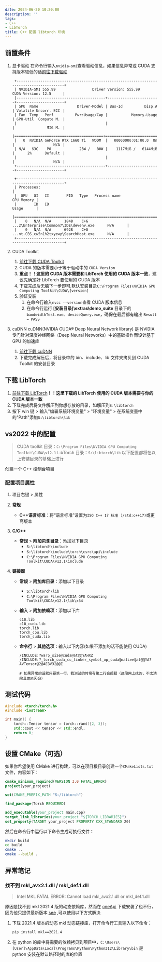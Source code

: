 ```yaml
---
date: 2024-06-20 10:20:00
description: ''
tags:
- C++
- LibTorch
title: C++ 配置 libtorch 环境
---
```

## 前置条件

1. 显卡驱动
   在命令行输入`nvidia-smi`查看驱动信息，如果信息异常或 CUDA 支持版本较低的话[前往下载驱动](https://www.nvidia.cn/Download/index.aspx)

   ```plaintext
    +-----------------------------------------------------------------------------------------+
    | NVIDIA-SMI 555.99                 Driver Version: 555.99         CUDA Version: 12.5     |
    |-----------------------------------------+------------------------+----------------------+
    | GPU  Name                  Driver-Model | Bus-Id          Disp.A | Volatile Uncorr. ECC |
    | Fan  Temp   Perf          Pwr:Usage/Cap |           Memory-Usage | GPU-Util  Compute M. |
    |                                         |                        |               MIG M. |
    |=========================================+========================+======================|
    |   0  NVIDIA GeForce RTX 1660 Ti   WDDM  |   00000000:01:00.0  On |                  N/A |
    | N/A   63C    P0             23W /   80W |    1117MiB /   6144MiB |      2%      Default |
    |                                         |                        |                  N/A |
    +-----------------------------------------+------------------------+----------------------+

    +-----------------------------------------------------------------------------------------+
    | Processes:                                                                              |
    |  GPU   GI   CI        PID   Type   Process name                              GPU Memory |
    |        ID   ID                                                               Usage      |
    |=========================================================================================|
    |    0   N/A  N/A      1848    C+G   ...2\Enterprise\Common7\IDE\devenv.exe      N/A      |
    |    0   N/A  N/A      6928    C+G   ...nt.CBS_cw5n1h2txyewy\SearchHost.exe      N/A      |
    +-----------------------------------------------------------------------------------------+
   ```
2. CUDA Toolkit

   1. [前往下载 CUDA Toolkit](https://developer.nvidia.com/cuda-toolkit-archive)
   2. CUDA 的版本需要小于等于驱动中的 `CUDA Version`
   3. **重点！！这里的 CUDA 版本需要和 LibTorch 使用的 CUDA 版本一致**，建议先确定好 LibTorch 要使用的 CUDA 版本
   4. 下载完成后无脑下一步即可,默认安装目录`C:\Program Files\NVIDIA GPU Computing Toolkit\CUDA\[version]`
   5. 验证安装
      1. 在命令行输入`nvcc --version`查看 CUDA 版本信息
      2. 在命令行运行 **[安装目录]\extras\demo_suite** 目录下的 `bandwidthTest.exe`、`deviceQuery.exe`，确保在最后都有输出 `Result = PASS`
3. cuDNN
   cuDNN(NVIDIA CUDA® Deep Neural Network library) 是 NVIDIA 专门针对深度神经网络（Deep Neural Networks）中的基础操作而设计基于 GPU 的加速库

   1. [前往下载 cuDNN](https://developer.nvidia.com/cudnn-downloads)
   2. 下载完成解压后，将目录中的 bin、include、lib 文件夹拷贝到 CUDA Toolkit 的安装目录

## 下载 LibTorch

1. [前往下载 LibTorch](https://pytorch.org/)**！！这里下载的 LibTorch 使用的 CUDA 版本需要与你的 CUDA 版本一致**
2. 下载完成后将文件解压到你想存放的目录，如解压到`S:\libtorch`
3. 按下 win 键 > 输入"编辑系统环境变量" > "环境变量" > 在系统变量中的"Path"添加`S:\libtorch\lib`

## vs2022 中的配置

> CUDA toolkit 目录：`C:\Program Files\NVIDIA GPU Computing Toolkit\CUDA\v12.1`
> LibTorch 目录：`S:\libtorch\lib`
> 以下配置都将在以上安装目录的基础上进行

创建一个 C++ 控制台项目

### 配置项目属性

1. 项目右键 > 属性
2. **常规**

   - **C++语言标准**：将“语言标准”设置为`ISO C++ 17 标准 (/std:c++17)`或更高版本
3. **C/C++**

   - **常规** > **附加包含目录**：添加以下目录
     - `S:\libtorch\include`
     - `S:\libtorch\include\torch\csrc\api\include`
     - `C:\Program Files\NVIDIA GPU Computing Toolkit\CUDA\v12.1\include`
4. **链接器**

   - **常规** > **附加库目录**：添加以下目录

     - `S:\libtorch\lib`
     - `C:\Program Files\NVIDIA GPU Computing Toolkit\CUDA\v12.1\lib\x64`
   - **输入** > **附加依赖项**：添加以下库

     ```plaintext
     c10.lib
     c10_cuda.lib
     torch.lib
     torch_cpu.lib
     torch_cuda.lib
     ```
   - **命令行** > **其他选项**：输入以下内容(如果不添加的话不能使用 CUDA)

     ```plaintext
     /INCLUDE:?warp_size@cuda@at@@YAHXZ
     /INCLUDE:?_torch_cuda_cu_linker_symbol_op_cuda@native@at@@YA?AVTensor@2@AEBV32@@Z

     # 如果异常的话就只要第一行，我测试的时候有第二行会报错（这段网上找的，不太清除具体原因😅）
     ```

## 测试代码

```cpp
#include <torch/torch.h>
#include <iostream>

int main() {
    torch::Tensor tensor = torch::rand({2, 3});
    std::cout << tensor << std::endl;
    return 0;
}
```

## 设置 CMake（可选）

如果你希望使用 CMake 进行构建，可以在项目根目录创建一个`CMakeLists.txt`文件，内容如下：

```cmake
cmake_minimum_required(VERSION 3.0 FATAL_ERROR)
project(your_project)

set(CMAKE_PREFIX_PATH "S:/libtorch")

find_package(Torch REQUIRED)

add_executable(your_project main.cpp)
target_link_libraries(your_project "${TORCH_LIBRARIES}")
set_property(TARGET your_project PROPERTY CXX_STANDARD 20)
```

然后在命令行中运行以下命令生成可执行文件：

```bash
mkdir build
cd build
cmake ..
cmake --build .
```

## 异常笔记

### 找不到 mkl_avx2.1.dll / mkl_def.1.dll

> Intel MKL FATAL ERROR: Cannot load mkl_avx2.1.dll or mkl_def.1.dll

原因是找不到 mkl 2021.4 版的动态依赖库，然而在 [oneApi](https://www.intel.com/content/www/us/en/developer/tools/oneapi/base-toolkit-download.html) 下载安装了也不行，因为他只提供最新版本 [see](https://github.com/pytorch/pytorch/issues/124009#issuecomment-2156183422) ,可以使用以下方式解决

1. 下载 2021.4 版本的动态 mkl 动态链接库，打开命令行工具输入以下命令：

   ```bash
   pip install mkl==2021.4
   ```
2. 在 python 的库中将需要的依赖拷贝到项目中，`C:\Users\[User]\AppData\Local\Programs\Python\Python312\Library\bin` 是 python 安装在默认路径时的库的位置
